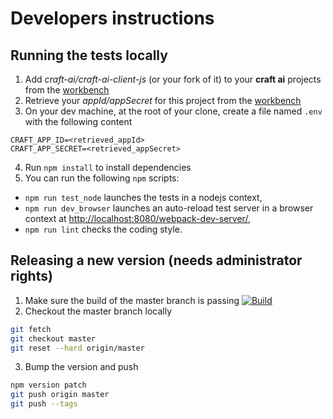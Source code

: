 # Developers instructions #

## Running the tests locally ##

1. Add _craft-ai/craft-ai-client-js_ (or your fork of it) to your **craft ai**
projects from the [workbench](https://workbench.craft.ai)
2. Retrieve your _appId/appSecret_ for this project from the [workbench](
https://workbench.craft.ai/workbench/craft-ai/craft-ai-client-js/master/craft_project.json)
3. On your dev machine, at the root of your clone, create a file named `.env` with the following content
````
CRAFT_APP_ID=<retrieved_appId>
CRAFT_APP_SECRET=<retrieved_appSecret>
````
4. Run `npm install` to install dependencies
5. You can run the following `npm` scripts:
  - `npm run test_node` launches the tests in a nodejs context,
  - `npm run dev_browser` launches an auto-reload test server in a browser
  context at <http://localhost:8080/webpack-dev-server/>,
  - `npm run lint` checks the coding style.

## Releasing a new version (needs administrator rights) ##

1. Make sure the build of the master branch is passing
[![Build](https://img.shields.io/travis/craft-ai/craft-ai-client-js/master.svg?style=flat-square)](https://travis-ci.org/craft-ai/craft-ai-client-js)
2. Checkout the master branch locally
````sh
git fetch
git checkout master
git reset --hard origin/master
````
3. Bump the version and push
````sh
npm version patch
git push origin master
git push --tags
````

